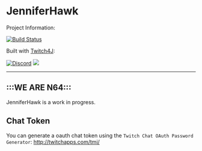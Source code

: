 # JenniferHawk

Project Information:

[![Build Status](https://travis-ci.org/twitch4j/twitch4j-chatbot.svg?branch=master)](https://travis-ci.org/twitch4j/twitch4j-chatbot)

Built with [Twitch4J](https://github.com/twitch4j/twitch4j):

[![Discord](https://img.shields.io/badge/Join-Twitch4J-7289DA.svg?style=flat-square)](https://discord.gg/FQ5vgW3)
[<img src="https://discordapp.com/api/guilds/143001431388061696/widget.png?style=shield">](https://discord.gg/FQ5vgW3)

--------

## :::WE ARE N64:::

JenniferHawk is a work in progress. 

## Chat Token
You can generate a oauth chat token using the `Twitch Chat OAuth Password Generator`:
http://twitchapps.com/tmi/

